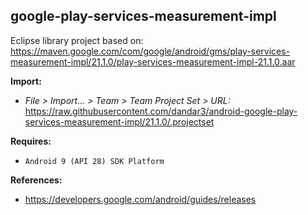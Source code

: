 ## google-play-services-measurement-impl

Eclipse library project based on:<br/>
https://maven.google.com/com/google/android/gms/play-services-measurement-impl/21.1.0/play-services-measurement-impl-21.1.0.aar

**Import:**
- _File > Import... > Team > Team Project Set > URL:_<br/>
  https://raw.githubusercontent.com/dandar3/android-google-play-services-measurement-impl/21.1.0/.projectset

**Requires:**
- `Android 9 (API 28) SDK Platform`

**References:**
- https://developers.google.com/android/guides/releases